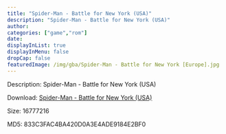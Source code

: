 ```yaml
---
title: "Spider-Man - Battle for New York (USA)"
description: "Spider-Man - Battle for New York (USA)"
author: 
categories: ["game","rom"]
date: 
displayInList: true
displayInMenu: false
dropCap: false
featuredImage: /img/gba/Spider-Man - Battle for New York [Europe].jpg
---
```


Description: Spider-Man - Battle for New York (USA)

Download: <a style="text-decoration:underline;" href="https://mega.nz/#!SGBCmAhR!BDKHwuWVvTbFI9j8cH3lHQeNFGTaO__k9hAzUvFeQu4" target = "_blank" rel = "nofollow" > Spider-Man - Battle for New York (USA)</a>

Size: 16777216

MD5: 833C3FAC4BA420D0A3E4ADE9184E2BF0

